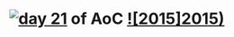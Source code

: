 # [![day 21](21)](https://adventofcode.com/2015/day/21) of AoC [![2015]2015)](https://adventofcode.com/2015)
